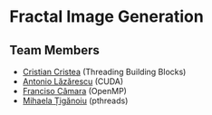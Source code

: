 # Fractal Image Generation

## Team Members

- [Cristian Cristea](@cristian.cristea) (Threading Building Blocks)
- [Antonio Lăzărescu](@antonio.lazarescu) (CUDA)
- [Franciso Câmara](@francisco.bessa) (OpenMP)
- [Mihaela Țigănoiu](@maria.tiganoiu) (pthreads)
